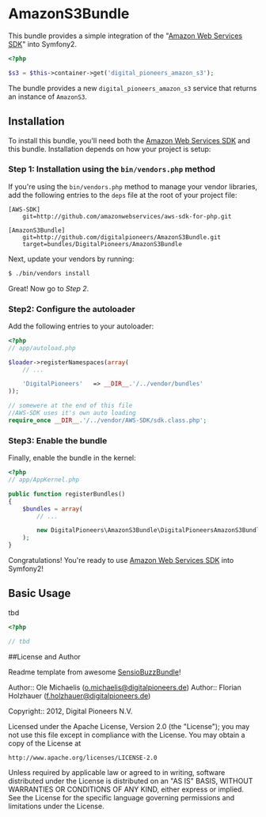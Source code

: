 AmazonS3Bundle
================

This bundle provides a simple integration of the "[Amazon Web Services SDK](/amazonwebservices/aws-sdk-for-php)" into Symfony2.

``` php
<?php

$s3 = $this->container->get('digital_pioneers_amazon_s3');
````

The bundle provides a new `digital_pioneers_amazon_s3` service that returns an instance of
`AmazonS3`.

## Installation

To install this bundle, you'll need both the [Amazon Web Services SDK](/amazonwebservices/aws-sdk-for-php)
and this bundle. Installation depends on how your project is setup:

### Step 1: Installation using the `bin/vendors.php` method

If you're using the `bin/vendors.php` method to manage your vendor libraries,
add the following entries to the `deps` file at the root of your project file:

```
[AWS-SDK]
    git=http://github.com/amazonwebservices/aws-sdk-for-php.git

[AmazonS3Bundle]
    git=http://github.com/digitalpioneers/AmazonS3Bundle.git
    target=bundles/DigitalPioneers/AmazonS3Bundle
```

Next, update your vendors by running:

``` bash
$ ./bin/vendors install
```

Great! Now go to *Step 2*.

### Step2: Configure the autoloader

Add the following entries to your autoloader:

``` php
<?php
// app/autoload.php

$loader->registerNamespaces(array(
    // ...

    'DigitalPioneers'	=> __DIR__.'/../vendor/bundles'
));

// somewere at the end of this file
//AWS-SDK uses it's own auto loading
require_once __DIR__.'/../vendor/AWS-SDK/sdk.class.php';

```

### Step3: Enable the bundle

Finally, enable the bundle in the kernel:

``` php
<?php
// app/AppKernel.php

public function registerBundles()
{
    $bundles = array(
        // ...

        new DigitalPioneers\AmazonS3Bundle\DigitalPioneersAmazonS3Bundle(),
    );
}
```

Congratulations! You're ready to use [Amazon Web Services SDK](/amazonwebservices/aws-sdk-for-php) into Symfony2!

## Basic Usage

tbd

``` php
<?php

// tbd

```

##License and Author

Readme template from awesome [SensioBuzzBundle](/sensio/SensioBuzzBundle)!

Author:: Ole Michaelis (<o.michaelis@digitalpioneers.de>)
Author:: Florian Holzhauer (<f.holzhauer@digitalpioneers.de>)

Copyright:: 2012, Digital Pioneers N.V.

Licensed under the Apache License, Version 2.0 (the "License");
you may not use this file except in compliance with the License.
You may obtain a copy of the License at

    http://www.apache.org/licenses/LICENSE-2.0

Unless required by applicable law or agreed to in writing, software
distributed under the License is distributed on an "AS IS" BASIS,
WITHOUT WARRANTIES OR CONDITIONS OF ANY KIND, either express or implied.
See the License for the specific language governing permissions and
limitations under the License.
